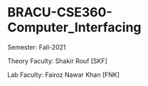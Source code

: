 # BRACU-CSE360-Computer_Interfacing

Semester: Fall-2021

Theory Faculty: Shakir Rouf [SKF]

Lab Faculty: Fairoz Nawar Khan [FNK]
